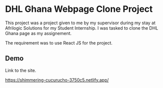 
# DHL Ghana Webpage Clone Project

This project was a project given to me by my supervisor during my stay
at Afrilogic Solutions for my Student Internship.
I was tasked to clone the DHL Ghana page as my assignement.

The requirement was to use React JS for the project.




## Demo

Link to the site.

https://shimmering-cucurucho-3750c5.netlify.app/
